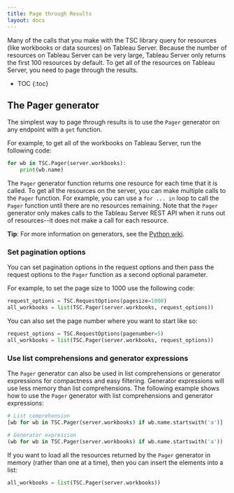 ```yaml
---
title: Page through Results
layout: docs
---
```


Many of the calls that you make with the TSC library query for resources (like workbooks or data sources) on Tableau
Server. Because the number of resources on Tableau Server can be very large, Tableau Server only returns the first 100
resources by default. To get all of the resources on Tableau Server, you need to page through the results.

* TOC
{:toc}

## The Pager generator

The simplest way to page through results is to use the `Pager` generator on any endpoint with a `get` function.

For example, to get all of the workbooks on Tableau Server, run the following code:

```py
for wb in TSC.Pager(server.workbooks):
    print(wb.name)
```

The `Pager` generator function returns one resource for each time that it is called. To get all the resources on the
server, you can make multiple calls to the `Pager` function. For example, you can use a `for ... in` loop to call the
`Pager` function until there are no resources remaining. Note that the `Pager` generator only makes calls to the Tableau
Server REST API when it runs out of resources--it does not make a call for each resource.

**Tip**: For more information on generators, see the [Python wiki](https://wiki.python.org/moin/Generators).

### Set pagination options

You can set pagination options in the request options and then pass the request options to the `Pager` function as a
second optional parameter.

For example, to set the page size to 1000 use the following code:

```py
request_options = TSC.RequestOptions(pagesize=1000)
all_workbooks = list(TSC.Pager(server.workbooks, request_options))
```

You can also set the page number where you want to start like so:

```py
request_options = TSC.RequestOptions(pagenumber=5)
all_workbooks = list(TSC.Pager(server.workbooks, request_options))
```

### Use list comprehensions and generator expressions

The `Pager` generator can also be used in list comprehensions or generator expressions for compactness and easy
filtering. Generator expressions will use less memory than list comprehensions. The following example shows how to use
the `Pager` generator with list comprehensions and generator expressions:

```py
# List comprehension
[wb for wb in TSC.Pager(server.workbooks) if wb.name.startswith('a')]

# Generator expression
(wb for wb in TSC.Pager(server.workbooks) if wb.name.startswith('a'))
```

If you want to load all the resources returned by the `Pager` generator in memory (rather than one at a time), then you
can insert the elements into a list:

```py
all_workbooks = list(TSC.Pager(server.workbooks))
```
